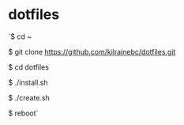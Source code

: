 # dotfiles

`$ cd ~

$ git clone https://github.com/kilrainebc/dotfiles.git

$ cd dotfiles

$ ./install.sh

$ ./create.sh

$ reboot`
